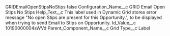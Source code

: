 <?xml version="1.0" encoding="UTF-8"?>
<CustomMetadata xmlns="http://soap.sforce.com/2006/04/metadata" xmlns:xsi="http://www.w3.org/2001/XMLSchema-instance" xmlns:xsd="http://www.w3.org/2001/XMLSchema">
    <label>GRIDEmailOpenStipsNoStips</label>
    <protected>false</protected>
    <values>
        <field>Configuration_Name__c</field>
        <value xsi:type="xsd:string">GRID Email Open Stips No Stips</value>
    </values>
    <values>
        <field>Help_Text__c</field>
        <value xsi:type="xsd:string">This label used in Dynamic Grid stores error message &quot;No open Stips are present for this Opportunity.&quot;, to be displayed when trying to send Email to Stips on Opportunity.</value>
    </values>
    <values>
        <field>Id_Value__c</field>
        <value xsi:type="xsd:string">10190000004sWVd</value>
    </values>
    <values>
        <field>Parent_Component_Name__c</field>
        <value xsi:type="xsd:string">Grid</value>
    </values>
    <values>
        <field>Type__c</field>
        <value xsi:type="xsd:string">Label</value>
    </values>
</CustomMetadata>
